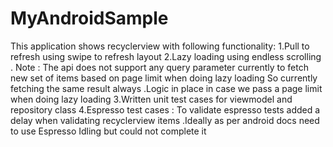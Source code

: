 # MyAndroidSample
This application shows recyclerview with following functionality:
1.Pull to refresh using swipe to refresh layout
2.Lazy loading using endless scrolling .
Note :
The api does not support any query parameter currently to fetch new set of items based on page limit when doing lazy loading
So currently fetching the same result always .Logic in place in case we pass a page limit when doing lazy loading
3.Written unit test cases for viewmodel and repository class
4.Espresso test cases : To validate espresso tests added a delay  when validating recyclerview items .Ideally as per android docs need to use Espresso Idling but could not complete it

